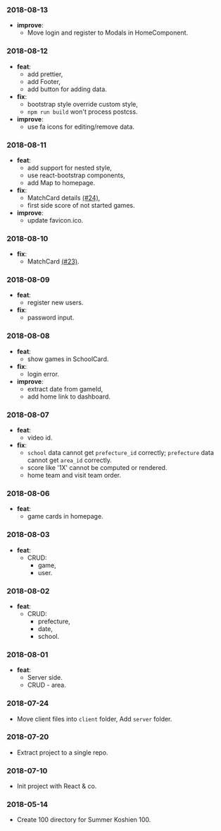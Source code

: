 ### 2018-08-13

- **improve**:
  - Move login and register to Modals in HomeComponent.

### 2018-08-12

- **feat**:
  - add prettier,
  - add Footer,
  - add button for adding data.
- **fix**:
  - bootstrap style override custom style,
  - `npm run build` won't process postcss.
- **improve**:
  - use fa icons for editing/remove data.

### 2018-08-11

- **feat**:
  - add support for nested style,
  - use react-bootstrap components,
  - add Map to homepage.
- **fix**:
  - MatchCard details [(#24)](https://github.com/JoySR/koshien100/pull/24),
  - first side score of not started games.
- **improve**:
  - update favicon.ico.

### 2018-08-10

- **fix**:
  - MatchCard [(#23)](https://github.com/JoySR/koshien100/pull/23).

### 2018-08-09

- **feat**:
  - register new users.
- **fix**:
  - password input.

### 2018-08-08

- **feat**:
  - show games in SchoolCard.
- **fix**:
  - login error.
- **improve**:
  - extract date from gameId,
  - add home link to dashboard.

### 2018-08-07

- **feat**:
  - video id.
- **fix**:
  - `school` data cannot get `prefecture_id` correctly; `prefecture` data cannot get `area_id` correctly.
  - score like '1X' cannot be computed or rendered.
  - home team and visit team order.

### 2018-08-06

- **feat**:
  - game cards in homepage.

### 2018-08-03

- **feat**:
  - CRUD:
    - game,
    - user.

### 2018-08-02

- **feat**:
  - CRUD:
    - prefecture,
    - date,
    - school.

### 2018-08-01

- **feat**:
  - Server side.
  - CRUD - area.

### 2018-07-24

- Move client files into `client` folder, Add `server` folder.

### 2018-07-20

- Extract project to a single repo.

### 2018-07-10

- Init project with React & co.

### 2018-05-14

- Create 100 directory for Summer Koshien 100.
